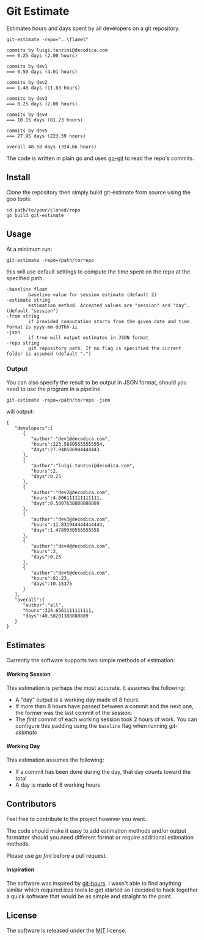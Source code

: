 # Git Estimate

Estimates hours and days spent by all developers on a git repository.

```
git-estimate -repo="..\flamel"

commits by luigi.tanzini@decodica.com
=== 0.25 days (2.00 hours)

commits by dev1
=== 0.50 days (4.01 hours)

commits by dev2
=== 1.48 days (11.83 hours)

commits by dev3
=== 0.25 days (2.00 hours)

commits by dev4
=== 10.15 days (81.23 hours)

commits by dev5
=== 27.95 days (223.59 hours)

overall 40.58 days (324.66 hours)
```

The code is written in plain go and uses [go-git](https://github.com/src-d/go-git) to read the repo's commits.

## Install

Clone the repository then simply build git-estimate from source using the goo tools:
```shell script
cd path/to/your/cloned/repo
go build git-estimate
```

## Usage
At a minimum run:
```
git-estimate -repo=/path/to/repo
```
this will use default settings to compute the time spent on the repo at the specified path.

```
-baseline float
        baseline value for session estimate (default 2)
-estimate string
        estimation method. Accepted values are "session" and "day". (default "session")
-from string
        if provided computation starts from the given date and time. Format is yyyy-mm-ddThh-ii
-json
        if true will output estimates in JSON format
-repo string
        git repository path. If no flag is specified the current folder is assumed (default ".")
```

### Output

You can also specify the result to be output in JSON format, should you need to use the program in a pipeline.
```shell script
git-estimate -repo=/path/to/repo -json
```
will output:
```json5
{ 
   "developers":[ 
      { 
         "author":"dev1@decodica.com",
         "hours":223.58805555555554,
         "days":27.948506944444443
      },
      { 
         "author":"luigi.tanzini@decodica.com",
         "hours":2,
         "days":0.25
      },
      { 
         "author":"dev2@decodica.com",
         "hours":4.006111111111111,
         "days":0.5007638888888889
      },
      { 
         "author":"dev3@decodica.com",
         "hours":11.831944444444444,
         "days":1.4789930555555555
      },
      { 
         "author":"dev4@decodica.com",
         "hours":2,
         "days":0.25
      },
      { 
         "author":"dev5@decodica.com",
         "hours":81.23,
         "days":10.15375
      }
   ],
   "overall":{ 
      "author":"all",
      "hours":324.6561111111111,
      "days":40.58201388888889
   }
}
```

## Estimates
Currently the software supports two simple methods of estimation:

#### Working Session
This estimation is perhaps the most accurate.
It assumes the following:
- A "day" output is a working day made of 8 hours.
- If more than 8 hours have passed between a commit and the next one, the former was the last commit of the session.
- The *first* commit of each working session took 2 hours of work. You can configure this padding using the ```baseline``` flag when running *git-estimate*
  
#### Working Day
This estimation assumes the following:
- If a commit has been done during the day, that day counts toward the total
- A day is made of 8 working hours

## Contributors

Feel free to contribute to the project however you want.

The code should make it easy to add estimation methods and/or output formatter should you need different format or require additional estimation methods.

Please use *go fmt* before a pull request.

#### Inspiration

The software was inspired by [git-hours](https://github.com/kimmobrunfeldt/git-hour). I wasn't able to find anything similar which required less tools to get started so I decided to hack together a quick software that would be as simple and straight to the point.


## License

The software is released under the [MIT](https://github.com/luigitni/git-estimate/blob/master/LICENSE.txt) license.
